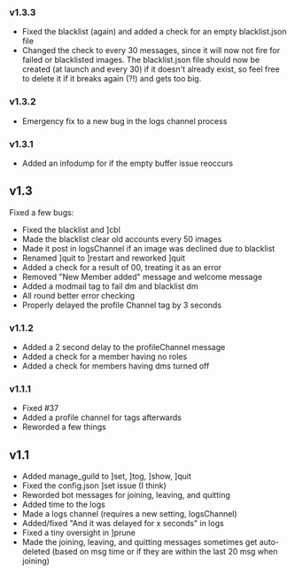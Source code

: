 ### v1.3.3
* Fixed the blacklist (again) and added a check for an empty blacklist.json file
* Changed the check to every 30 messages, since it will now not fire for failed or blacklisted images.
The blacklist.json file should now be created (at launch and every 30) if it doesn't already exist, so feel free to delete it if it breaks again (?!) and gets too big.



### v1.3.2
* Emergency fix to a new bug in the logs channel process



### v1.3.1
* Added an infodump for if the empty buffer issue reoccurs



## v1.3  
Fixed a few bugs:
* Fixed the blacklist and ]cbl  
* Made the blacklist clear old accounts every 50 images  
* Made it post in logsChannel if an image was declined due to blacklist
* Renamed ]quit to ]restart and reworked ]quit
* Added a check for a result of 00, treating it as an error
* Removed "New Member added" message and welcome message
* Added a modmail tag to fail dm and blacklist dm
* All round better error checking
* Properly delayed the profile Channel tag by 3 seconds




### v1.1.2
* Added a 2 second delay to the profileChannel message
* Added a check for a member having no roles
* Added a check for members having dms turned off




### v1.1.1
* Fixed #37
* Added a profile channel for tags afterwards
* Reworded a few things




## v1.1
* Added manage_guild to ]set, ]tog, ]show, ]quit
* Fixed the config.json ]set issue (I think)
* Reworded bot messages for joining, leaving, and quitting
* Added time to the logs
* Made a logs channel (requires a new setting, logsChannel)
* Added/fixed "And it was delayed for x seconds" in logs
* Fixed a tiny oversight in ]prune
* Made the joining, leaving, and quitting messages sometimes get auto-deleted (based on msg time or if they are within the last 20 msg when joining)
